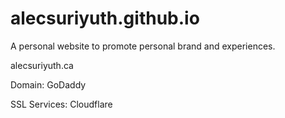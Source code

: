 # alecsuriyuth.github.io
A personal website to promote personal brand and experiences.

alecsuriyuth.ca

Domain: GoDaddy

SSL Services: Cloudflare
